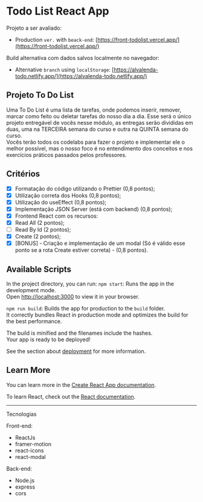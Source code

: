 # Todo List React App

Projeto a ser avaliado:

- Production `ver.` with `beack-end`: [https://front-todolist.vercel.app/](https://front-todolist.vercel.app/)

Build alternativa com dados salvos localmente no navegador:

- Alternative `branch` using `localStorage`: [https://alvalenda-todo.netlify.app/](https://alvalenda-todo.netlify.app/)

## Projeto To Do List

Uma To Do List é uma lista de tarefas, onde podemos inserir, remover, marcar como feito ou deletar tarefas do nosso dia a dia.
Esse será o único projeto entregável de vocês nesse módulo, as entregas serão divididas em duas, uma na TERCEIRA semana do curso e outra na QUINTA semana do curso.  
Vocês terão todos os codelabs para fazer o projeto e implementar ele o melhor possível, mas o nosso foco é no entendimento dos conceitos e nos exercícios práticos passados pelos professores.

## Critérios

- [x] Formatação do código utilizando o Prettier (0,8 pontos);
- [x] Utilização correta dos Hooks (0,8 pontos);
- [x] Utilização do useEffect (0,8 pontos);
- [x] Implementação JSON Server (está com backend) (0,8 pontos);
- [x] Frontend React com os recursos:
- [x] Read All (2 pontos);
- [ ] Read By Id (2 pontos);
- [x] Create (2 pontos);
- [x] [BONUS] - Criação e implementação de um modal (Só é válido esse ponto se a rota Create estiver correta) - (0,8 pontos).

## Available Scripts

In the project directory, you can run:
`npm start`: Runs the app in the development mode.\
Open [http://localhost:3000](http://localhost:3000) to view it in your browser.

`npm run build`: Builds the app for production to the `build` folder.\
It correctly bundles React in production mode and optimizes the build for the best performance.

The build is minified and the filenames include the hashes.\
Your app is ready to be deployed!

See the section about [deployment](https://facebook.github.io/create-react-app/docs/deployment) for more information.

## Learn More

You can learn more in the [Create React App documentation](https://facebook.github.io/create-react-app/docs/getting-started).

To learn React, check out the [React documentation](https://reactjs.org/).

---

Tecnologias

Front-end:

- ReactJs
- framer-motion
- react-icons
- react-modal

Back-end:

- Node.js
- express
- cors
